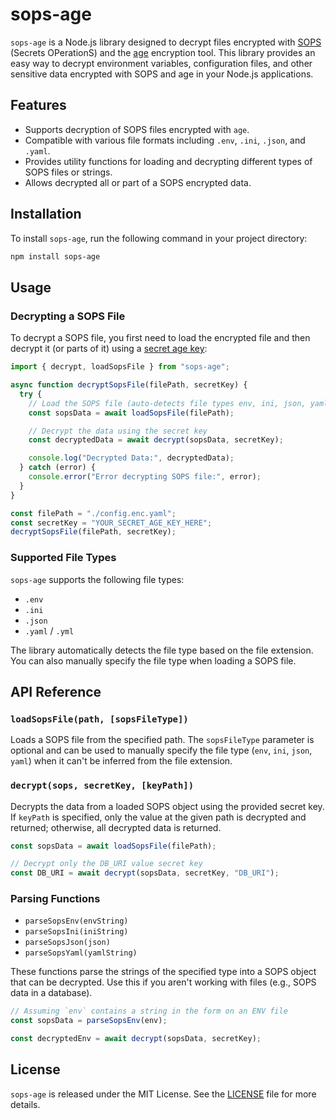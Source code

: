 # sops-age

`sops-age` is a Node.js library designed to decrypt files encrypted with [SOPS](https://github.com/getsops/sops) (Secrets OPerationS) and the [age](https://github.com/FiloSottile/age) encryption tool. This library provides an easy way to decrypt environment variables, configuration files, and other sensitive data encrypted with SOPS and age in your Node.js applications.

## Features

- Supports decryption of SOPS files encrypted with `age`.
- Compatible with various file formats including `.env`, `.ini`, `.json`, and `.yaml`.
- Provides utility functions for loading and decrypting different types of SOPS files or strings.
- Allows decrypted all or part of a SOPS encrypted data.

## Installation

To install `sops-age`, run the following command in your project directory:

```sh
npm install sops-age
```

## Usage

### Decrypting a SOPS File

To decrypt a SOPS file, you first need to load the encrypted file and then decrypt it (or parts of it) using a [secret age key](https://github.com/FiloSottile/age?tab=readme-ov-file#usage):

```js
import { decrypt, loadSopsFile } from "sops-age";

async function decryptSopsFile(filePath, secretKey) {
  try {
    // Load the SOPS file (auto-detects file types env, ini, json, yaml from extension)
    const sopsData = await loadSopsFile(filePath);

    // Decrypt the data using the secret key
    const decryptedData = await decrypt(sopsData, secretKey);

    console.log("Decrypted Data:", decryptedData);
  } catch (error) {
    console.error("Error decrypting SOPS file:", error);
  }
}

const filePath = "./config.enc.yaml";
const secretKey = "YOUR_SECRET_AGE_KEY_HERE";
decryptSopsFile(filePath, secretKey);
```

### Supported File Types

`sops-age` supports the following file types:

- `.env`
- `.ini`
- `.json`
- `.yaml` / `.yml`

The library automatically detects the file type based on the file extension. You can also manually specify the file type when loading a SOPS file.

## API Reference

### `loadSopsFile(path, [sopsFileType])`

Loads a SOPS file from the specified path. The `sopsFileType` parameter is optional and can be used to manually specify the file type (`env`, `ini`, `json`, `yaml`) when it can't be inferred from the file extension.

### `decrypt(sops, secretKey, [keyPath])`

Decrypts the data from a loaded SOPS object using the provided secret key. If `keyPath` is specified, only the value at the given path is decrypted and returned; otherwise, all decrypted data is returned.

```js
const sopsData = await loadSopsFile(filePath);

// Decrypt only the DB_URI value secret key
const DB_URI = await decrypt(sopsData, secretKey, "DB_URI");
```

### Parsing Functions

- `parseSopsEnv(envString)`
- `parseSopsIni(iniString)`
- `parseSopsJson(json)`
- `parseSopsYaml(yamlString)`

These functions parse the strings of the specified type into a SOPS object that can be decrypted. Use this if you aren't working with files (e.g., SOPS data in a database).

```js
// Assuming `env` contains a string in the form on an ENV file
const sopsData = parseSopsEnv(env);

const decryptedEnv = await decrypt(sopsData, secretKey);
```

## License

`sops-age` is released under the MIT License. See the [LICENSE](./LICENSE.md) file for more details.

